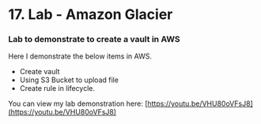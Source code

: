# 17. Lab - Amazon Glacier

### Lab to demonstrate to create a vault in AWS

Here I demonstrate the below items in AWS.

* Create vault
* Using S3 Bucket to upload file
* Create rule in lifecycle.

You can view my lab demonstration here: [https://youtu.be/VHU80oVFsJ8](https://youtu.be/VHU80oVFsJ8)









